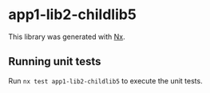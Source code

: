 # app1-lib2-childlib5

This library was generated with [Nx](https://nx.dev).

## Running unit tests

Run `nx test app1-lib2-childlib5` to execute the unit tests.
